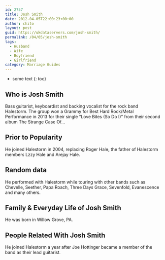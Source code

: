 ```yaml
---
id: 2757
title: Josh Smith
date: 2012-04-05T22:00:23+00:00
author: chito
layout: post
guid: https://ukdataservers.com/josh-smith/
permalink: /04/05/josh-smith
tags:
  - Husband
  - Wife
  - Boyfriend
  - Girlfriend
category: Marriage Guides
---
```


* some text
{: toc}
          
          
## Who is  Josh Smith
                  
                  
                  
Bass guitarist, keyboardist and backing vocalist for the rock band Halestorm. The group won a Grammy for Best Hard Rock/Metal Performance in 2013 for their single &#8220;Love Bites (So Do I)&#8221; from their second album The Strange Case Of&#8230;
                  
                
                
                
## Prior to Popularity 
                  
                  
                  
He joined Halestorm in 2004, replacing Roger Hale, the father of Halestorm members Lzzy Hale and Arejay Hale.
                  
                
                
                
## Random data 
                  
                  
                  
He performed with Halestorm while touring with other bands such as Chevelle, Seether, Papa Roach, Three Days Grace, Sevenfold, Evanescence and many others.
                  
                
                
                
## Family & Everyday Life of Josh Smith
                  
                  
                  
He was born in Willow Grove, PA.
                  
                
                
                
## People Related With  Josh Smith
                  
                  
                  
He joined Halestorm a year after Joe Hottinger became a member of the band as their lead guitarist.
                  
                
              
            
          
          
          
    
    
  
